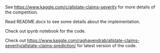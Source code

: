 See https://www.kaggle.com/c/allstate-claims-severity for more details of the competition.

Read README.docx to see some details about the implementation.

Check out ipynb notebook for the code.

Check out https://www.kaggle.com/raghavendrab/allstate-claims-severity/allstate-claims-prediction/ for latest version of the code.